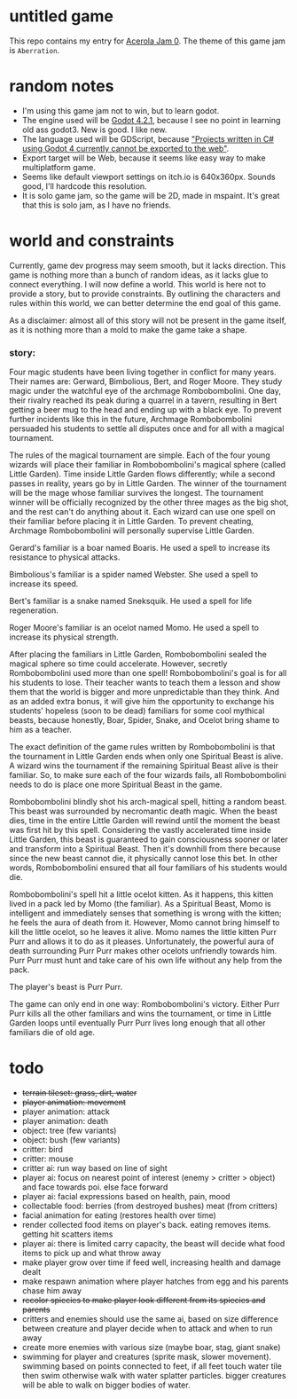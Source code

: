 # untitled game

This repo contains my entry for [Acerola Jam 0](https://itch.io/jam/acerola-jam-0). The theme of this game jam is `Aberration`.

# random notes

-   I'm using this game jam not to win, but to learn godot.
-   The engine used will be [Godot 4.2.1](https://godotengine.org/), because I see no point in learning old ass godot3. New is good. I like new.
-   The language used will be GDScript, because ["Projects written in C# using Godot 4 currently cannot be exported to the web"](https://docs.godotengine.org/en/stable/tutorials/export/exporting_for_web.html).
-   Export target will be Web, because it seems like easy way to make multiplatform game.
-   Seems like default viewport settings on itch.io is 640x360px. Sounds good, I'll hardcode this resolution.
-   It is solo game jam, so the game will be 2D, made in mspaint. It's great that this is solo jam, as I have no friends.

# world and constraints

Currently, game dev progress may seem smooth, but it lacks direction. This game is nothing more than a bunch of random ideas, as it lacks glue to connect everything. I will now define a world. This world is here not to provide a story, but to provide constraints. By outlining the characters and rules within this world, we can better determine the end goal of this game.

As a disclaimer: almost all of this story will not be present in the game itself, as it is nothing more than a mold to make the game take a shape.

### story:

Four magic students have been living together in conflict for many years. Their names are: Gerward, Bimbolious, Bert, and Roger Moore. They study magic under the watchful eye of the archmage Rombobombolini. One day, their rivalry reached its peak during a quarrel in a tavern, resulting in Bert getting a beer mug to the head and ending up with a black eye. To prevent further incidents like this in the future, Archmage Rombobombolini persuaded his students to settle all disputes once and for all with a magical tournament.

The rules of the magical tournament are simple. Each of the four young wizards will place their familiar in Rombobombolini's magical sphere (called Little Garden). Time inside Little Garden flows differently; while a second passes in reality, years go by in Little Garden. The winner of the tournament will be the mage whose familiar survives the longest. The tournament winner will be officially recognized by the other three mages as the big shot, and the rest can't do anything about it. Each wizard can use one spell on their familiar before placing it in Little Garden. To prevent cheating, Archmage Rombobombolini will personally supervise Little Garden.

Gerard's familiar is a boar named Boaris. He used a spell to increase its resistance to physical attacks.

Bimbolious's familiar is a spider named Webster. She used a spell to increase its speed.

Bert's familiar is a snake named Sneksquik. He used a spell for life regeneration.

Roger Moore's familiar is an ocelot named Momo. He used a spell to increase its physical strength.

After placing the familiars in Little Garden, Rombobombolini sealed the magical sphere so time could accelerate. However, secretly Rombobombolini used more than one spell! Rombobombolini's goal is for all his students to lose. Their teacher wants to teach them a lesson and show them that the world is bigger and more unpredictable than they think. And as an added extra bonus, it will give him the opportunity to exchange his students' hopeless (soon to be dead) familiars for some cool mythical beasts, because honestly, Boar, Spider, Snake, and Ocelot bring shame to him as a teacher.

The exact definition of the game rules written by Rombobombolini is that the tournament in Little Garden ends when only one Spiritual Beast is alive. A wizard wins the tournament if the remaining Spiritual Beast alive is their familiar. So, to make sure each of the four wizards fails, all Rombobombolini needs to do is place one more Spiritual Beast in the game.

Rombobombolini blindly shot his arch-magical spell, hitting a random beast. This beast was surrounded by necromantic death magic. When the beast dies, time in the entire Little Garden will rewind until the moment the beast was first hit by this spell. Considering the vastly accelerated time inside Little Garden, this beast is guaranteed to gain consciousness sooner or later and transform into a Spiritual Beast. Then it's downhill from there because since the new beast cannot die, it physically cannot lose this bet. In other words, Rombobombolini ensured that all four familiars of his students would die.

Rombobombolini's spell hit a little ocelot kitten. As it happens, this kitten lived in a pack led by Momo (the familiar). As a Spiritual Beast, Momo is intelligent and immediately senses that something is wrong with the kitten; he feels the aura of death from it. However, Momo cannot bring himself to kill the little ocelot, so he leaves it alive. Momo names the little kitten Purr Purr and allows it to do as it pleases. Unfortunately, the powerful aura of death surrounding Purr Purr makes other ocelots unfriendly towards him. Purr Purr must hunt and take care of his own life without any help from the pack.

The player's beast is Purr Purr.

The game can only end in one way: Rombobombolini's victory. Either Purr Purr kills all the other familiars and wins the tournament, or time in Little Garden loops until eventually Purr Purr lives long enough that all other familiars die of old age.

# todo

-   ~~terrain tileset: grass, dirt, water~~
-   ~~player animation: movement~~
-   player animation: attack
-   player animation: death
-   object: tree (few variants)
-   object: bush (few variants)
-   critter: bird
-   critter: mouse
-   critter ai: run way based on line of sight
-   player ai: focus on nearest point of interest (enemy > critter > object) and face towards poi. else face forward
-   player ai: facial expressions based on health, pain, mood
-   collectable food: berries (from destroyed bushes) meat (from critters)
-   facial animation for eating (restores health over time)
-   render collected food items on player's back. eating removes items. getting hit scatters items
-   player ai: there is limited carry capacity, the beast will decide what food items to pick up and what throw away
-   make player grow over time if feed well, increasing health and damage dealt
-   make respawn animation where player hatches from egg and his parents chase him away
-   ~~recolor spiecies to make player look different from its spiecies and parents~~
-   critters and enemies should use the same ai, based on size difference between creature and player decide when to attack and when to run away
-   create more enemies with various size (maybe boar, stag, giant snake)
-   swimming for player and creatures (sprite mask, slower movement). swimming based on points connected to feet, if all feet touch water tile then swim otherwise walk with water splatter particles. bigger creatures will be able to walk on bigger bodies of water.
